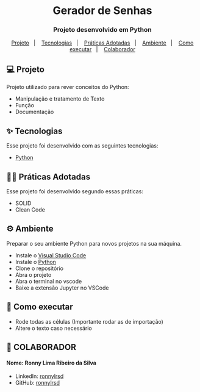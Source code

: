 <h1 align="center">Gerador de Senhas</h1>

<h3 align="center">Projeto desenvolvido em Python</h3>
<p align="center">
  <a href="#-projeto">Projeto</a>&nbsp;&nbsp;&nbsp;|&nbsp;&nbsp;&nbsp;
  <a href="#-tecnologias">Tecnologias</a>&nbsp;&nbsp;&nbsp;|&nbsp;&nbsp;&nbsp;
  <a href="#-praticas-adotadas">Práticas Adotadas</a>&nbsp;&nbsp;&nbsp;|&nbsp;&nbsp;&nbsp;
  <a href="#-ambiente">Ambiente</a>&nbsp;&nbsp;&nbsp;|&nbsp;&nbsp;&nbsp;
  <a href="#-como-executar">Como executar</a>&nbsp;&nbsp;&nbsp;|&nbsp;&nbsp;&nbsp;
  <a href="#-colaboradores">Colaborador</a>
</p>

## 💻 Projeto

Projeto utilizado para rever conceitos do Python:
- Manipulação e tratamento de Texto
- Função
- Documentação

## ✨ Tecnologias

Esse projeto foi desenvolvido com as seguintes tecnologias:

- [Python](https://www.python.org/)

## 👨‍🏫 Práticas Adotadas

Esse projeto foi desenvolvido segundo essas práticas:

- SOLID
- Clean Code

## ⚙️ Ambiente
Preparar o seu ambiente Python para novos projetos na sua máquina.

- Instale o [Visual Studio Code](https://code.visualstudio.com/)
- Instale o [Python](https://www.python.org/downloads/)
- Clone o repositório
- Abra o projeto
- Abra o terminal no vscode
- Baixe a extensão Jupyter no VSCode

## 🚀 Como executar

- Rode todas as células (Importante rodar as de importação)
- Altere o texto caso necessário

## 👷 COLABORADOR

#### Nome: Ronny Lima Ribeiro da Silva
- LinkedIn: [ronnylrsd](https://www.linkedin.com/in/ronnylrsd/)
- GitHub: [ronnylrsd](https://github.com/ronnylrsd)
